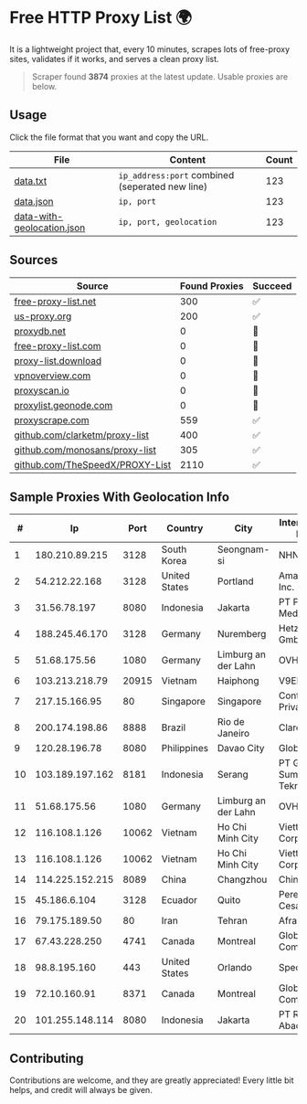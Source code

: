 
# Free HTTP Proxy List 🌍

It is a lightweight project that, every 10 minutes, scrapes lots of free-proxy sites, validates if it works, and serves a clean proxy list.


> Scraper found **3874** proxies at the latest update. Usable proxies are below.

## Usage

Click the file format that you want and copy the URL.


|File|Content|Count|
|----|-------|-----|
|[data.txt](https://raw.githubusercontent.com/themiralay/Proxy-List-World/master/data.txt)|`ip_address:port` combined (seperated new line)|123|
|[data.json](https://raw.githubusercontent.com/themiralay/Proxy-List-World/master/data.json)|`ip, port`|123|
|[data-with-geolocation.json](https://raw.githubusercontent.com/themiralay/Proxy-List-World/master/data-with-geolocation.json)|`ip, port, geolocation`|123|

## Sources

|Source|Found Proxies|Succeed|
|------|-------------|-------|
|[free-proxy-list.net](https://free-proxy-list.net)|300|✅|
|[us-proxy.org](https://www.us-proxy.org)|200|✅|
|[proxydb.net](http://proxydb.net)|0|🚫|
|[free-proxy-list.com](https://free-proxy-list.com/?page=&port=&type%5B%5D=http&type%5B%5D=https&up_time=0&search=Search)|0|🚫|
|[proxy-list.download](https://www.proxy-list.download/HTTP)|0|🚫|
|[vpnoverview.com](https://vpnoverview.com/privacy/anonymous-browsing/free-proxy-servers)|0|🚫|
|[proxyscan.io](https://www.proxyscan.io)|0|🚫|
|[proxylist.geonode.com](https://proxylist.geonode.com/api/proxy-list?limit=300&page=1&sort_by=lastChecked&sort_type=desc&protocols=http,https)|0|🚫|
|[proxyscrape.com](https://api.proxyscrape.com/v2/?request=displayproxies&protocol=http&timeout=10000&country=all&ssl=all&anonymity=all)|559|✅|
|[github.com/clarketm/proxy-list](https://raw.githubusercontent.com/clarketm/proxy-list/master/proxy-list-raw.txt)|400|✅|
|[github.com/monosans/proxy-list](https://raw.githubusercontent.com/monosans/proxy-list/main/proxies/http.txt)|305|✅|
|[github.com/TheSpeedX/PROXY-List](https://raw.githubusercontent.com/TheSpeedX/PROXY-List/master/http.txt)|2110|✅|


## Sample Proxies With Geolocation Info

|#|Ip|Port|Country|City|Internet Service Provider|
|-|--|----|-------|----|-------------------------|
|1|180.210.89.215|3128|South Korea|Seongnam-si|NHNCLOUD|
|2|54.212.22.168|3128|United States|Portland|Amazon.com, Inc.|
|3|31.56.78.197|8080|Indonesia|Jakarta|PT Perwira Media Solusi|
|4|188.245.46.170|3128|Germany|Nuremberg|Hetzner Online GmbH|
|5|51.68.175.56|1080|Germany|Limburg an der Lahn|OVH SAS|
|6|103.213.218.79|20915|Vietnam|Haiphong|V9ERP|
|7|217.15.166.95|80|Singapore|Singapore|Contabo Asia Private Limited|
|8|200.174.198.86|8888|Brazil|Rio de Janeiro|Claro S.A|
|9|120.28.196.78|8080|Philippines|Davao City|Globe Telecom|
|10|103.189.197.162|8181|Indonesia|Serang|PT Graha Sumber Teknologi|
|11|51.68.175.56|1080|Germany|Limburg an der Lahn|OVH SAS|
|12|116.108.1.126|10062|Vietnam|Ho Chi Minh City|Viettel Corporation|
|13|116.108.1.126|10062|Vietnam|Ho Chi Minh City|Viettel Corporation|
|14|114.225.152.215|8089|China|Changzhou|Chinanet|
|15|45.186.6.104|3128|Ecuador|Quito|Perez Tito Julio Cesar|
|16|79.175.189.50|80|Iran|Tehran|Afranet|
|17|67.43.228.250|4741|Canada|Montreal|GloboTech Communications|
|18|98.8.195.160|443|United States|Orlando|Spectrum|
|19|72.10.160.91|8371|Canada|Montreal|GloboTech Communications|
|20|101.255.148.114|8080|Indonesia|Jakarta|PT Remala Abadi|



## Contributing

Contributions are welcome, and they are greatly appreciated! Every
little bit helps, and credit will always be given.

